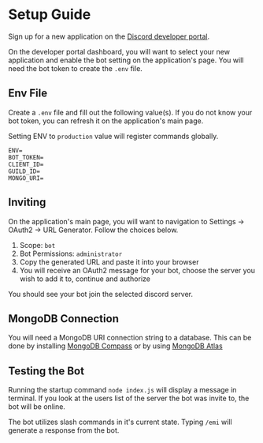# Setup Guide

Sign up for a new application on the [Discord developer portal](https://discord.com/developers/applications).

On the developer portal dashboard, you will want to select your new application and enable the bot setting on the application's page. You will need the bot token to create the `.env` file.


## Env File

Create a `.env` file and fill out the following value(s). If you do not know your bot token, you can refresh it on the application's main page.

Setting ENV to `production` value will register commands globally.

```
ENV=
BOT_TOKEN=
CLIENT_ID=
GUILD_ID=
MONGO_URI=
```

## Inviting 

On the application's main page, you will want to navigation to Settings -> OAuth2 -> URL Generator. Follow the choices below.

1. Scope: `bot`
2. Bot Permissions: `administrator`
3. Copy the generated URL and paste it into your browser
4. You will receive an OAuth2 message for your bot, choose the server you wish to add it to, continue and authorize

You should see your bot join the selected discord server.

## MongoDB Connection

You will need a MongoDB URI connection string to a database. This can be done by installing [MongoDB Compass](https://www.mongodb.com/products/compass) or by using [MongoDB Atlas](https://www.mongodb.com/atlas)

## Testing the Bot

Running the startup command `node index.js` will display a message in terminal. If you look at the users list of the server the bot was invite to, the bot will be online.

The bot utilizes slash commands in it's current state. Typing `/emi` will generate a response from the bot.